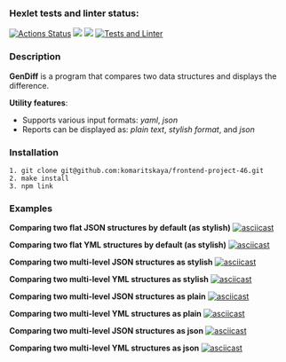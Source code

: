 ### Hexlet tests and linter status:

[![Actions Status](https://github.com/komaritskaya/frontend-project-46/workflows/hexlet-check/badge.svg)](https://github.com/komaritskaya/frontend-project-46/actions)
<a href="https://codeclimate.com/github/komaritskaya/frontend-project-46/maintainability"><img src="https://api.codeclimate.com/v1/badges/e8d5725642885181a84c/maintainability" /></a> <a href="https://codeclimate.com/github/komaritskaya/frontend-project-46/test_coverage"><img src="https://api.codeclimate.com/v1/badges/e8d5725642885181a84c/test_coverage" /></a> [![Tests and Linter](https://github.com/komaritskaya/frontend-project-46/actions/workflows/tests-and-linter.yml/badge.svg)](https://github.com/komaritskaya/frontend-project-46/actions/workflows/tests-and-linter.yml)

### Description

**GenDiff** is a program that compares two data structures and displays the difference.

**Utility features**:

- Supports various input formats: _yaml_, _json_
- Reports can be displayed as: _plain text_, _stylish format_, and _json_

### Installation

```
1. git clone git@github.com:komaritskaya/frontend-project-46.git
2. make install
3. npm link
```

### Examples

**Comparing two flat JSON structures by default (as stylish)**
[![asciicast](https://asciinema.org/a/LuwHFeYFrosSZxBCdjHWNkG3c.svg)](https://asciinema.org/a/LuwHFeYFrosSZxBCdjHWNkG3c)

**Comparing two flat YML structures by default (as stylish)**
[![asciicast](https://asciinema.org/a/RTch6PQ9VGnxRyCE01jrecN5b.svg)](https://asciinema.org/a/RTch6PQ9VGnxRyCE01jrecN5b)

**Comparing two multi-level JSON structures as stylish**
[![asciicast](https://asciinema.org/a/X29jVF88hMFbKrk5sb1uG8HlO.svg)](https://asciinema.org/a/X29jVF88hMFbKrk5sb1uG8HlO)

**Comparing two multi-level YML structures as stylish**
[![asciicast](https://asciinema.org/a/gk2oJfJEps2beGcSjhRINa5CS.svg)](https://asciinema.org/a/gk2oJfJEps2beGcSjhRINa5CS)

**Comparing two multi-level JSON structures as plain**
[![asciicast](https://asciinema.org/a/14GM2DuZq189ISyZCuauWRdQB.svg)](https://asciinema.org/a/14GM2DuZq189ISyZCuauWRdQB)

**Comparing two multi-level YML structures as plain**
[![asciicast](https://asciinema.org/a/MchkKpyihaZKchCCejxZJzHn7.svg)](https://asciinema.org/a/MchkKpyihaZKchCCejxZJzHn7)

**Comparing two multi-level JSON structures as json**
[![asciicast](https://asciinema.org/a/cuQALfIc3Hf5j4sPu7J3FLCy2.svg)](https://asciinema.org/a/cuQALfIc3Hf5j4sPu7J3FLCy2)

**Comparing two multi-level YML structures as json**
[![asciicast](https://asciinema.org/a/xqvdjfulKmphpgVyIpti342OM.svg)](https://asciinema.org/a/xqvdjfulKmphpgVyIpti342OM)
